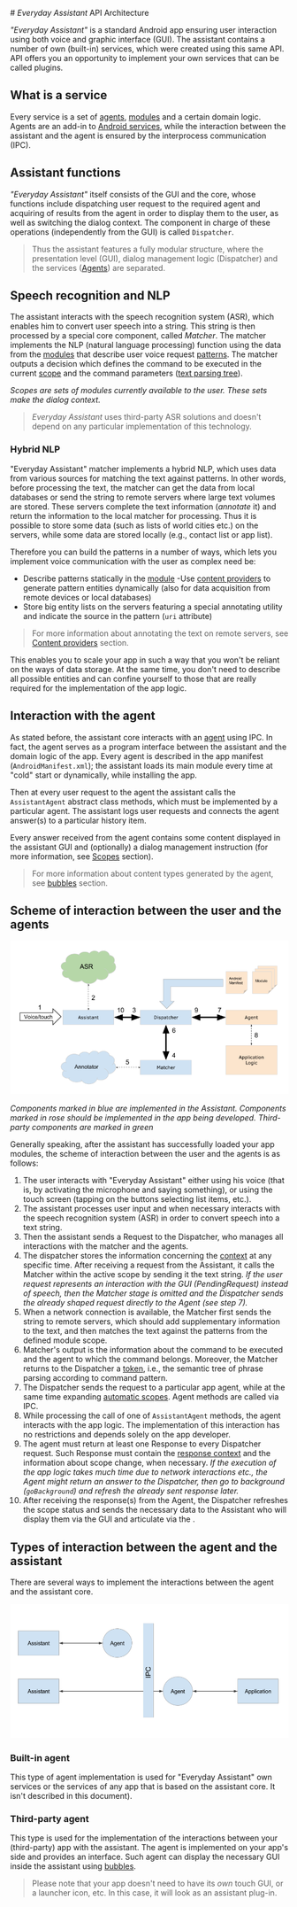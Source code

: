 ﻿﻿# *Everyday Assistant* API Architecture

*"Everyday Assistant"* is a standard Android app ensuring user interaction using both voice and graphic interface (GUI). The assistant contains a number of own (built-in) services, which were created using this same API. API offers you an opportunity to implement your own services that can be called plugins.

## What is a service

Every service is a set of [agents](agents.html), [modules](grammarsyntax.html) and a certain domain logic. Agents are an add-in to [Android services](http://developer.android.com/guide/components/services.html), while the interaction between the assistant and the agent is ensured by the interprocess communication (IPC).

## Assistant functions

*"Everyday Assistant"* itself consists of the GUI and the core, whose functions include dispatching user request to the required agent and acquiring of results from the agent in order to display them to the user, as well as switching the dialog context. The component in charge of these operations (independently from the GUI) is called `Dispatcher`.

> Thus the assistant features a fully modular structure, where the presentation level (GUI), dialog management logic (Dispatcher) and the services ([Agents](agents.html)) are separated.

## Speech recognition and NLP

The assistant interacts with the speech recognition system (ASR), which enables him to convert user speech into a string. This string is then processed by a special core component, called *Matcher*. The matcher implements the NLP (natural language processing) function using the data from the [modules](grammarsyntax.html) that describe user voice request [patterns](patternsyntax.html). The matcher outputs a decision which defines the command to be executed in the current [scope](scopes.html) and the command parameters ([text parsing tree](token.html)).

*Scopes are sets of modules currently available to the user. These sets make the dialog context.*

> *Everyday Assistant* uses third-party ASR solutions and doesn't depend on any particular implementation of this technology.

### Hybrid NLP

"Everyday Assistant" matcher implements a hybrid NLP, which uses data from various sources for matching the text against patterns. In other words, before processing the text, the matcher can get the data from local databases or send the string to remote servers where large text volumes are stored. These servers complete the text information (*annotate* it) and return the information to the local matcher for processing. Thus it is possible to store some data (such as lists of world cities etc.) on the servers, while some data are stored locally (e.g., contact list or app list).

Therefore you can build the patterns in a number of ways, which lets you implement voice communication with the user as complex need be:

- Describe patterns statically in the [module](modules.html)
-Use [content providers](contentproviders.html) to generate pattern entities dynamically (also for data acquisition from remote devices or local databases)
- Store big entity lists on the servers featuring a special annotating utility and indicate the source in the pattern (`uri` attribute)

> For more information about annotating the text on remote servers, see [Content providers](contentproviders.html) section.

This enables you to scale your app in such a way that you won't be reliant on the ways of data storage. At the same time, you don't need to describe all possible entities and can confine yourself to those that are really required for the implementation of the app logic.

## Interaction with the agent

As stated before, the assistant core interacts with an [agent](agents.html) using IPC. In fact, the agent serves as a program interface between the assistant and the domain logic of the app. Every agent is described in the app manifest (`AndroidManifest.xml`); the assistant loads its main module every time at "cold" start or dynamically, while installing the app.

Then at every user request to the agent the assistant calls the `AssistantAgent` abstract class methods, which must be implemented by a particular agent. The assistant logs user requests and connects the agent answer(s) to a particular history item.

Every answer received from the agent contains some content displayed in the assistant GUI and (optionally) a dialog management instruction (for more information, see [Scopes](scopes.html) section).

> For more information about content types generated by the agent, see [bubbles](bubbles.html) section.

## Scheme of interaction between the user and the agents

![](img/architecture.png)

*Components marked in blue are implemented in the Assistant. Components marked in rose should be implemented in the app being developed. Third-party components are marked in green*

Generally speaking, after the assistant has successfully loaded your app modules, the scheme of interaction between the user and the agents is as follows:

1. The user interacts with "Everyday Assistant" either using his voice (that is, by activating the microphone and saying something), or using the touch screen (tapping on the buttons selecting list items, etc.).
2. The assistant processes user input and when necessary interacts with the speech recognition system (ASR) in order to convert speech into a text string.
3. Then the assistant sends a Request to the Dispatcher, who manages all interactions with the matcher and the agents.
4. The dispatcher stores the information concerning the [context](scopes.html) at any specific time. After receiving a request from the Assistant, it calls the Matcher within the active scope by sending it the text string. *If the user request represents an interaction with the GUI (PendingRequest) instead of speech, then the Matcher stage is omitted and the Dispatcher sends the already shaped request directly to the Agent (see step 7).*
5. When a network connection is available, the Matcher first sends the string to remote servers, which should add supplementary information to the text, and then matches the text against the patterns from the defined module scope.
6. Matcher's output is the information about the command to be executed and the agent to which the command belongs. Moreover, the Matcher returns to the Dispatcher a [token](token.html), i.e., the semantic tree of phrase parsing according to command pattern.
7. The Dispatcher sends the request to a particular app agent, while at the same time expanding [automatic scopes](scopes.html). Agent methods are called via IPC.
8. While processing the call of one of `AssistantAgent` methods, the agent interacts with the app logic. The implementation of this interaction has no restrictions and depends solely on the app developer.
9. The agent must return at least one Response to every Dispatcher request. Such Response must contain the [response context](bubbles.html) and the information about scope change, when necessary. *If the execution of the app logic takes much time due to network interactions etc., the Agent might return an answer to the Dispatcher, then go to background (`goBackground`) and refresh the already sent response later.*
10. After receiving the response(s) from the Agent, the Dispatcher refreshes the scope status and sends the necessary data to the Assistant who will display them via the GUI and articulate via the .

## Types of interaction between the agent and the assistant

There are several ways to implement the interactions between the agent and the assistant core.

![](img/agents.png)

### Built-in agent

This type of agent implementation is used for "Everyday Assistant" own services or the services of any app that is based on the assistant core. It isn't described in this document).

### Third-party agent

This type is used for the implementation of the interactions between your (third-party) app with the assistant. The agent is implemented on your app's side and provides an interface. Such agent can display the necessary GUI inside the assistant using [bubbles](bubbles.html).

> Please note that your app doesn't need to have its *own* touch GUI, or a launcher icon, etc. In this case, it will look as an assistant plug-in.

